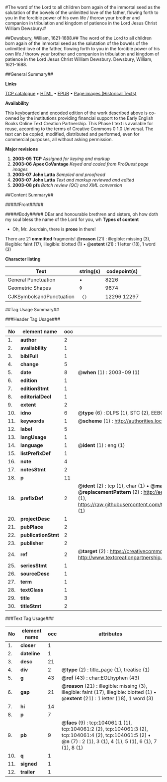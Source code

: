 #The word of the Lord to all children born again of the immortal seed as the salutation of the bowels of the unlimitted love of the father, flowing forth to you in the forcible power of his own life / thorow your brother and companion in tribulation and kingdom of patience in the Lord Jesus Christ William Dewsbury.#

##Dewsbury, William, 1621-1688.##
The word of the Lord to all children born again of the immortal seed as the salutation of the bowels of the unlimitted love of the father, flowing forth to you in the forcible power of his own life / thorow your brother and companion in tribulation and kingdom of patience in the Lord Jesus Christ William Dewsbury.
Dewsbury, William, 1621-1688.

##General Summary##

**Links**

[TCP catalogue](http://www.ota.ox.ac.uk/tcp/)  • 
[HTML](http://tei.it.ox.ac.uk/tcp/Texts-HTML/free/A35/A35849.html)  • 
[EPUB](http://tei.it.ox.ac.uk/tcp/Texts-EPUB/free/A35/A35849.epub) • 
[Page images (Historical Texts)](https://data.historicaltexts.jisc.ac.uk/view?pubId=eebo-15601997e&pageId=eebo-15601997e-104061-1)

**Availability**

This keyboarded and encoded edition of the
	       work described above is co-owned by the institutions
	       providing financial support to the Early English Books
	       Online Text Creation Partnership. This Phase I text is
	       available for reuse, according to the terms of Creative
	       Commons 0 1.0 Universal. The text can be copied,
	       modified, distributed and performed, even for
	       commercial purposes, all without asking permission.

**Major revisions**

1. __2003-05__ __TCP__ *Assigned for keying and markup*
1. __2003-06__ __Apex CoVantage__ *Keyed and coded from ProQuest page images*
1. __2003-07__ __John Latta__ *Sampled and proofread*
1. __2003-07__ __John Latta__ *Text and markup reviewed and edited*
1. __2003-08__ __pfs__ *Batch review (QC) and XML conversion*

##Content Summary##

#####Front#####

#####Body#####
DEar and honourable brethren and sisters, oh how doth my soul bless the name of the Lord for you, wh
**Types of content**

  * Oh, Mr. Jourdain, there is **prose** in there!

There are 21 **ommitted** fragments! 
 @__reason__ (21) : illegible: missing (3), illegible: faint (17), illegible: blotted (1)  •  @__extent__ (21) : 1 letter (18), 1 word (3)

**Character listing**


|Text|string(s)|codepoint(s)|
|---|---|---|
|General Punctuation|•|8226|
|Geometric Shapes|◊|9674|
|CJKSymbolsandPunctuation|〈〉|12296 12297|

##Tag Usage Summary##

###Header Tag Usage###

|No|element name|occ|attributes|
|---|---|---|---|
|1.|__author__|2||
|2.|__availability__|1||
|3.|__biblFull__|1||
|4.|__change__|5||
|5.|__date__|8| @__when__ (1) : 2003-09 (1)|
|6.|__edition__|1||
|7.|__editionStmt__|1||
|8.|__editorialDecl__|1||
|9.|__extent__|2||
|10.|__idno__|6| @__type__ (6) : DLPS (1), STC (2), EEBO-CITATION (1), OCLC (1), VID (1)|
|11.|__keywords__|1| @__scheme__ (1) : http://authorities.loc.gov/ (1)|
|12.|__label__|5||
|13.|__langUsage__|1||
|14.|__language__|1| @__ident__ (1) : eng (1)|
|15.|__listPrefixDef__|1||
|16.|__note__|4||
|17.|__notesStmt__|2||
|18.|__p__|11||
|19.|__prefixDef__|2| @__ident__ (2) : tcp (1), char (1)  •  @__matchPattern__ (2) : ([0-9\-]+):([0-9IVX]+) (1), (.+) (1)  •  @__replacementPattern__ (2) : http://eebo.chadwyck.com/downloadtiff?vid=$1&page=$2 (1), https://raw.githubusercontent.com/textcreationpartnership/Texts/master/tcpchars.xml#$1 (1)|
|20.|__projectDesc__|1||
|21.|__pubPlace__|2||
|22.|__publicationStmt__|2||
|23.|__publisher__|2||
|24.|__ref__|2| @__target__ (2) : https://creativecommons.org/publicdomain/zero/1.0/ (1), http://www.textcreationpartnership.org/docs/. (1)|
|25.|__seriesStmt__|1||
|26.|__sourceDesc__|1||
|27.|__term__|1||
|28.|__textClass__|1||
|29.|__title__|3||
|30.|__titleStmt__|2||


###Text Tag Usage###

|No|element name|occ|attributes|
|---|---|---|---|
|1.|__closer__|1||
|2.|__dateline__|1||
|3.|__desc__|21||
|4.|__div__|2| @__type__ (2) : title_page (1), treatise (1)|
|5.|__g__|43| @__ref__ (43) : char:EOLhyphen (43)|
|6.|__gap__|21| @__reason__ (21) : illegible: missing (3), illegible: faint (17), illegible: blotted (1)  •  @__extent__ (21) : 1 letter (18), 1 word (3)|
|7.|__hi__|14||
|8.|__p__|7||
|9.|__pb__|9| @__facs__ (9) : tcp:104061:1 (1), tcp:104061:2 (2), tcp:104061:3 (2), tcp:104061:4 (2), tcp:104061:5 (2)  •  @__n__ (7) : 2 (1), 3 (1), 4 (1), 5 (1), 6 (1), 7 (1), 8 (1)|
|10.|__q__|1||
|11.|__signed__|1||
|12.|__trailer__|1||
